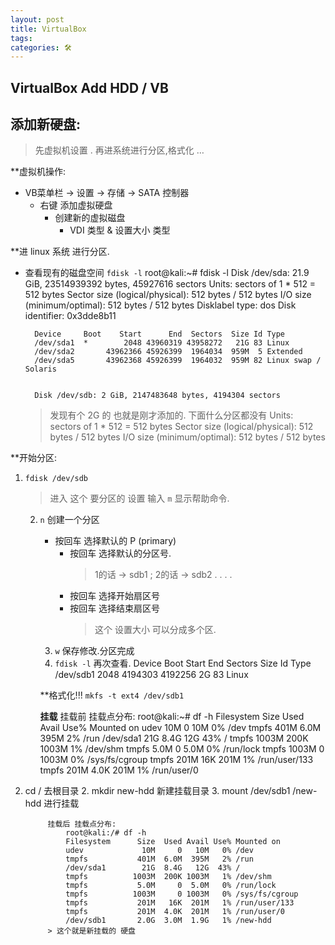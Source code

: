 ```yaml
---
layout: post
title: VirtualBox
tags: 
categories: 🛠
---
```


## VirtualBox Add HDD / VB 

## 添加新硬盘:
> 先虚拟机设置 . 再进系统进行分区,格式化 …

**虚拟机操作:
- VB菜单栏 → 设置 → 存储 → SATA 控制器 
	- 右键 添加虚拟硬盘
		- 创建新的虚拟磁盘
			- VDI 类型 & 设置大小 类型 


**进 linux 系统 进行分区.

- 查看现有的磁盘空间    `fdisk -l`
		root@kali:~# fdisk -l
		Disk /dev/sda: 21.9 GiB, 23514939392 bytes, 45927616 sectors
		Units: sectors of 1 * 512 = 512 bytes
		Sector size (logical/physical): 512 bytes / 512 bytes
		I/O size (minimum/optimal): 512 bytes / 512 bytes
		Disklabel type: dos
		Disk identifier: 0x3dde8b11
		
		Device     Boot    Start      End  Sectors  Size Id Type
		/dev/sda1  *        2048 43960319 43958272   21G 83 Linux
		/dev/sda2       43962366 45926399  1964034  959M  5 Extended
		/dev/sda5       43962368 45926399  1964032  959M 82 Linux swap / Solaris
		
		
		Disk /dev/sdb: 2 GiB, 2147483648 bytes, 4194304 sectors		
	> 发现有个 2G 的 也就是刚才添加的. 下面什么分区都没有
		Units: sectors of 1 * 512 = 512 bytes
		Sector size (logical/physical): 512 bytes / 512 bytes
		I/O size (minimum/optimal): 512 bytes / 512 bytes
 
**开始分区:

1. `fdisk /dev/sdb`
	> 进入 这个 要分区的 设置 
	> 输入 `m`  显示帮助命令.
	2. `n` 创建一个分区
		-  按回车  选择默认的 P (primary)
			- 按回车 选择默认的分区号. 
				> 1的话 → sdb1 ; 2的话 → sdb2 . . . . 
			- 按回车 选择开始扇区号
			- 按回车 选择结束扇区号
				> 这个 设置大小 可以分成多个区.
		3. `w` 保存修改.分区完成
		4. `fdisk -l`   再次查看.
				Device     Boot Start     End Sectors Size Id Type
				/dev/sdb1        2048 4194303 4192256   2G 83 Linux

		**格式化!!!
		`mkfs -t ext4 /dev/sdb1`

		**挂载**
		挂载前 挂载点分布:
			root@kali:~# df -h
			Filesystem      Size  Used Avail Use% Mounted on
			udev             10M     0   10M   0% /dev
			tmpfs           401M  6.0M  395M   2% /run
			/dev/sda1        21G  8.4G   12G  43% /
			tmpfs          1003M  200K 1003M   1% /dev/shm
			tmpfs           5.0M     0  5.0M   0% /run/lock
			tmpfs          1003M     0 1003M   0% /sys/fs/cgroup
			tmpfs           201M   16K  201M   1% /run/user/133
			tmpfs           201M  4.0K  201M   1% /run/user/0

1. cd /                      去根目录
	2. mkdir new-hdd             新建挂载目录
		3. mount /dev/sdb1 /new-hdd  进行挂载

			挂载后 挂载点分布:
				root@kali:/# df -h
				Filesystem      Size  Used Avail Use% Mounted on
				udev             10M     0   10M   0% /dev
				tmpfs           401M  6.0M  395M   2% /run
				/dev/sda1        21G  8.4G   12G  43% /
				tmpfs          1003M  200K 1003M   1% /dev/shm
				tmpfs           5.0M     0  5.0M   0% /run/lock
				tmpfs          1003M     0 1003M   0% /sys/fs/cgroup
				tmpfs           201M   16K  201M   1% /run/user/133
				tmpfs           201M  4.0K  201M   1% /run/user/0
				/dev/sdb1       2.0G  3.0M  1.9G   1% /new-hdd
			> 这个就是新挂载的 硬盘











